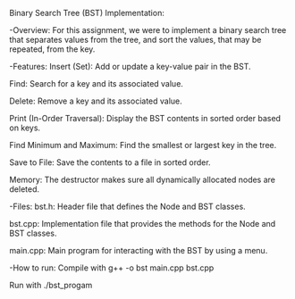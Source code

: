 Binary Search Tree (BST) Implementation:

-Overview:
For this assignment, we were to implement a binary search tree that separates values from the tree, and sort the values, that may be repeated, from the key.

-Features:
Insert (Set):
Add or update a key-value pair in the BST.

Find:
Search for a key and its associated value.

Delete:
Remove a key and its associated value.

Print (In-Order Traversal):
Display the BST contents in sorted order based on keys.

Find Minimum and Maximum:
Find the smallest or largest key in the tree.

Save to File:
Save the contents to a file in sorted order.

Memory:
The destructor makes sure all dynamically allocated nodes are deleted.

-Files:
bst.h:
Header file that defines the Node and BST classes.

bst.cpp:
Implementation file that provides the methods for the Node and BST classes.

main.cpp:
Main program for interacting with the BST by using a menu.

-How to run:
Compile with g++ -o bst main.cpp bst.cpp

Run with ./bst_progam
